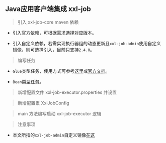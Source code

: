 ## Java应用客户端集成 xxl-job

> 引入 xxl-job-core maven 依赖

* 引入官方依赖，可根据需求选择对应版本。

* 引入自定义依赖，若需实现执行器组的动态更新且```xxl-job-admin```使用自定义镜像，则可选择引入，目前只支持```2.4.0```。

> 编写任务

* ```Glue```类型任务，使用方式可参考[这里](https://gitee.com/FSDGarden/learn-note/blob/master/xxl-job/Use%20docker%20deploy%20xxl-job-glue-executor.md)或[官方文档](https://www.xuxueli.com/xxl-job/)。

* ```Bean```类型任务。

> 新增配置文件 xxl-job-executor.properties 并设置

> 新增配置累 XxlJobConfig

> main 方法编写启动 xxl-job-executor 逻辑

> 注意事项

* 本文所指的```xxl-job-admin```自定义镜像[在这](https://hub.docker.com/repository/docker/garden12138/xxl-job-admin/general)